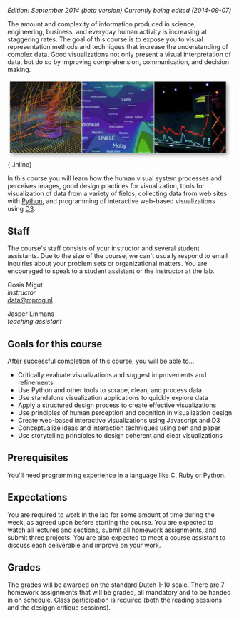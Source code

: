*Edition: September 2014 (beta version)*
*Currently being edited (2014-09-07)*

The amount and complexity of information produced in science, engineering,
business, and everyday human activity is increasing at staggering rates. The
goal of this course is to expose you to visual representation methods and
techniques that increase the understanding of complex data. Good visualizations
not only present a visual interpretation of data, but do so by improving
comprehension, communication, and decision making.

![course picture](course.png){:.inline}

In this course you will learn how the human visual system processes and
perceives images, good design practices for visualization, tools for
visualization of data from a variety of fields, collecting data from web sites
with [Python](http://www.python.org/), and programming of interactive web-based
visualizations using [D3](http://d3js.org/).

## Staff

The course's staff consists of your instructor and several student assistants.
Due to the size of the course, we can't usually respond to email inquiries
about your problem sets or organizational matters. You are encouraged to speak
to a student assistant or the instructor at the lab.

Gosia Migut <br/>
*instructor* <br/>
<data@mprog.nl>

Jasper Linmans<br/>
*teaching assistant*

## Goals for this course

After successful completion of this course, you will be able to...

* Critically evaluate visualizations and suggest improvements and refinements
* Use Python and other tools to scrape, clean, and process data
* Use standalone visualization applications to quickly explore data
* Apply a structured design process to create effective visualizations
* Use principles of human perception and cognition in visualization design
* Create web-based interactive visualizations using Javascript and D3
* Conceptualize ideas and interaction techniques using pen and paper
* Use storytelling principles to design coherent and clear visualizations

## Prerequisites

You'll need programming experience in a language like C, Ruby or Python.

## Expectations

You are required to work in the lab for some amount of time during the week, as
agreed upon before starting the course. You are expected to watch all lectures
and sections, submit all homework assignments, and submit three projects. You
are also expected to meet a course assistant to discuss each deliverable and
improve on your work.

## Grades

The grades will be awarded on the standard Dutch 1-10 scale. There are 7
homework assignments that will be graded, all mandatory and to be handed
in on schedule. Class participation is required (both the reading sessions
and the desiggn critique sessions). 

